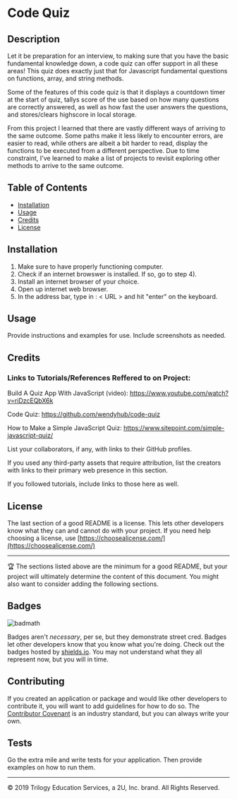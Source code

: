 # Code Quiz

## Description 

Let it be preparation for an interview, to making sure that you have the basic fundamental knowledge down, a code quiz can offer support in all these areas! This quiz does exactly just that for Javascript fundamental questions on functions, array, and string methods.

Some of the features of this code quiz is that it displays a countdown timer at the start of quiz, tallys score of the use based on how many questions are correctly answered, as well as how fast the user answers the questions, and stores/clears highscore in local storage.

From this project I learned that there are vastly different ways of arriving to the same outcome. Some paths make it less likely to encounter errors, are easier to read, while others are albeit a bit harder to read, display the functions to be executed from a different perspective. Due to time constraint, I've learned to make a list of projects to revisit exploring other methods to arrive to the same outcome.  

## Table of Contents

* [Installation](#installation)
* [Usage](#usage)
* [Credits](#credits)
* [License](#license)


## Installation

1) Make sure to have properly functioning computer.
2) Check if an internet browswer is installed. If so, go to step 4).
3) Install an internet browser of your choice. 
4) Open up internet web browser.
5) In the address bar, type in :  < URL > and hit "enter" on the keyboard.

## Usage 

Provide instructions and examples for use. Include screenshots as needed. 


## Credits

### Links to Tutorials/References Reffered to on Project:

Build A Quiz App With JavaScript (video):
https://www.youtube.com/watch?v=riDzcEQbX6k

Code Quiz:
https://github.com/wendyhub/code-quiz

How to Make a Simple JavaScript Quiz:
https://www.sitepoint.com/simple-javascript-quiz/

List your collaborators, if any, with links to their GitHub profiles.

If you used any third-party assets that require attribution, list the creators with links to their primary web presence in this section.

If you followed tutorials, include links to those here as well.



## License

The last section of a good README is a license. This lets other developers know what they can and cannot do with your project. If you need help choosing a license, use [https://choosealicense.com/](https://choosealicense.com/)


---

🏆 The sections listed above are the minimum for a good README, but your project will ultimately determine the content of this document. You might also want to consider adding the following sections.

## Badges

![badmath](https://img.shields.io/github/languages/top/nielsenjared/badmath)

Badges aren't _necessary_, per se, but they demonstrate street cred. Badges let other developers know that you know what you're doing. Check out the badges hosted by [shields.io](https://shields.io/). You may not understand what they all represent now, but you will in time.


## Contributing

If you created an application or package and would like other developers to contribute it, you will want to add guidelines for how to do so. The [Contributor Covenant](https://www.contributor-covenant.org/) is an industry standard, but you can always write your own.

## Tests

Go the extra mile and write tests for your application. Then provide examples on how to run them.


---
© 2019 Trilogy Education Services, a 2U, Inc. brand. All Rights Reserved.

